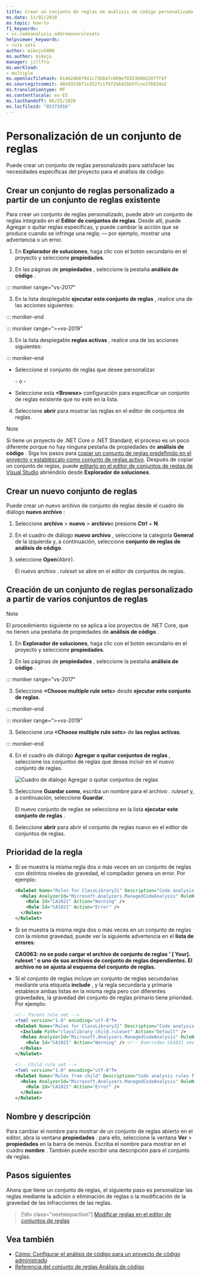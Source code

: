 ```yaml
---
title: Crear un conjunto de reglas de análisis de código personalizado
ms.date: 11/02/2018
ms.topic: how-to
f1_keywords:
- vs.codeanalysis.addremoverulesets
helpviewer_keywords:
- rule sets
author: mikejo5000
ms.author: mikejo
manager: jillfra
ms.workload:
- multiple
ms.openlocfilehash: 81462db07941c73b847c009ef8353b00d28fff4f
ms.sourcegitcommit: 48e93538f1e352fc1f972b642bb5fcce2f6834a2
ms.translationtype: MT
ms.contentlocale: es-ES
ms.lasthandoff: 06/25/2020
ms.locfileid: "85371916"
---
```

# <a name="customize-a-rule-set"></a>Personalización de un conjunto de reglas

Puede crear un conjunto de reglas personalizado para satisfacer las necesidades específicas del proyecto para el análisis de código.

## <a name="create-a-custom-rule-set-from-an-existing-rule-set"></a>Crear un conjunto de reglas personalizado a partir de un conjunto de reglas existente

Para crear un conjunto de reglas personalizado, puede abrir un conjunto de reglas integrado en el **Editor de conjuntos de reglas**. Desde allí, puede Agregar o quitar reglas específicas, y puede cambiar la acción que se produce cuando se infringe una regla; &mdash; por ejemplo, mostrar una advertencia o un error.

1. En **Explorador de soluciones**, haga clic con el botón secundario en el proyecto y seleccione **propiedades**.

2. En las páginas de **propiedades** , seleccione la pestaña **análisis de código** .

::: moniker range="vs-2017"

3. En la lista desplegable **ejecutar este conjunto de reglas** , realice una de las acciones siguientes:

::: moniker-end

::: moniker range=">=vs-2019"

3. En la lista desplegable **reglas activas** , realice una de las acciones siguientes:

::: moniker-end

   - Seleccione el conjunto de reglas que desee personalizar.

     \- o -

   - Seleccione esta **\<Browse>** configuración para especificar un conjunto de reglas existente que no esté en la lista.

4. Seleccione **abrir** para mostrar las reglas en el editor de conjuntos de reglas.

> [!NOTE]
> Si tiene un proyecto de .NET Core o .NET Standard, el proceso es un poco diferente porque no hay ninguna pestaña de propiedades de **análisis de código** . Siga los pasos para [copiar un conjunto de reglas predefinido en el proyecto y establézcalo como conjunto de reglas activo](analyzer-rule-sets.md). Después de copiar un conjunto de reglas, puede [editarlo en el editor de conjuntos de reglas de Visual Studio](working-in-the-code-analysis-rule-set-editor.md) abriéndolo desde **Explorador de soluciones**.

## <a name="create-a-new-rule-set"></a>Crear un nuevo conjunto de reglas

Puede crear un nuevo archivo de conjunto de reglas desde el cuadro de diálogo **nuevo archivo** :

1. Seleccione **archivo**  >  **nuevo**  >  **archivo**o presione **Ctrl** + **N**.

2. En el cuadro de diálogo **nuevo archivo** , seleccione la categoría **General** de la izquierda y, a continuación, seleccione **conjunto de reglas de análisis de código**.

3. seleccione **Open**(Abrir).

   El nuevo archivo *. ruleset* se abre en el editor de conjuntos de reglas.

## <a name="create-a-custom-rule-set-from-multiple-rule-sets"></a>Creación de un conjunto de reglas personalizado a partir de varios conjuntos de reglas

> [!NOTE]
> El procedimiento siguiente no se aplica a los proyectos de .NET Core, que no tienen una pestaña de propiedades de **análisis de código** .

1. En **Explorador de soluciones**, haga clic con el botón secundario en el proyecto y seleccione **propiedades**.

2. En las páginas de **propiedades** , seleccione la pestaña **análisis de código** .

::: moniker range="vs-2017"

3. Seleccione **\<Choose multiple rule sets>** desde **ejecutar este conjunto de reglas**.

::: moniker-end

::: moniker range=">=vs-2019"

3. Seleccione una **\<Choose multiple rule sets>** de **las reglas activas**.

::: moniker-end

4. En el cuadro de diálogo **Agregar o quitar conjuntos de reglas** , seleccione los conjuntos de reglas que desea incluir en el nuevo conjunto de reglas.

   ![Cuadro de diálogo Agregar o quitar conjuntos de reglas](media/add-remove-rule-sets.png)

5. Seleccione **Guardar como**, escriba un nombre para el archivo *. ruleset* y, a continuación, seleccione **Guardar**.

   El nuevo conjunto de reglas se selecciona en la lista **ejecutar este conjunto de reglas** .

6. Seleccione **abrir** para abrir el conjunto de reglas nuevo en el editor de conjuntos de reglas.

## <a name="rule-precedence"></a>Prioridad de la regla

- Si se muestra la misma regla dos o más veces en un conjunto de reglas con distintos niveles de gravedad, el compilador genera un error. Por ejemplo:

   ```xml
   <RuleSet Name="Rules for ClassLibrary21" Description="Code analysis rules for ClassLibrary21.csproj." ToolsVersion="15.0">
     <Rules AnalyzerId="Microsoft.Analyzers.ManagedCodeAnalysis" RuleNamespace="Microsoft.Rules.Managed">
       <Rule Id="CA1021" Action="Warning" />
       <Rule Id="CA1021" Action="Error" />
     </Rules>
   </RuleSet>
   ```

- Si se muestra la misma regla dos o más veces en un conjunto de reglas con la *misma* gravedad, puede ver la siguiente advertencia en el **lista de errores**:

   **CA0063: no se pudo cargar el archivo de conjunto de reglas ' \[ Your]. ruleset ' o uno de sus archivos de conjunto de reglas dependientes. El archivo no se ajusta al esquema del conjunto de reglas.**

- Si el conjunto de reglas incluye un conjunto de reglas secundarias mediante una etiqueta **include** , y la regla secundaria y primaria establece ambas listas en la misma regla pero con diferentes gravedades, la gravedad del conjunto de reglas primario tiene prioridad. Por ejemplo:

   ```xml
   <!-- Parent rule set -->
   <?xml version="1.0" encoding="utf-8"?>
   <RuleSet Name="Rules for ClassLibrary21" Description="Code analysis rules for ClassLibrary21.csproj." ToolsVersion="15.0">
     <Include Path="classlibrary_child.ruleset" Action="Default" />
     <Rules AnalyzerId="Microsoft.Analyzers.ManagedCodeAnalysis" RuleNamespace="Microsoft.Rules.Managed">
       <Rule Id="CA1021" Action="Warning" /> <!-- Overrides CA1021 severity from child rule set -->
     </Rules>
   </RuleSet>

   <!-- Child rule set -->
   <?xml version="1.0" encoding="utf-8"?>
   <RuleSet Name="Rules from child" Description="Code analysis rules from child." ToolsVersion="15.0">
     <Rules AnalyzerId="Microsoft.Analyzers.ManagedCodeAnalysis" RuleNamespace="Microsoft.Rules.Managed">
       <Rule Id="CA1021" Action="Error" />
     </Rules>
   </RuleSet>
   ```

## <a name="name-and-description"></a>Nombre y descripción

Para cambiar el nombre para mostrar de un conjunto de reglas abierto en el editor, abra la ventana **propiedades** . para ello, seleccione la ventana **Ver**  >  **propiedades** en la barra de menús. Escriba el nombre para mostrar en el cuadro **nombre** . También puede escribir una descripción para el conjunto de reglas.

## <a name="next-steps"></a>Pasos siguientes

Ahora que tiene un conjunto de reglas, el siguiente paso es personalizar las reglas mediante la adición o eliminación de reglas o la modificación de la gravedad de las infracciones de las reglas.

> [!div class="nextstepaction"]
> [Modificar reglas en el editor de conjuntos de reglas](../code-quality/working-in-the-code-analysis-rule-set-editor.md)

## <a name="see-also"></a>Vea también

- [Cómo: Configurar el análisis de código para un proyecto de código administrado](../code-quality/how-to-configure-code-analysis-for-a-managed-code-project.md)
- [Referencia del conjunto de reglas Análisis de código](../code-quality/rule-set-reference.md)
